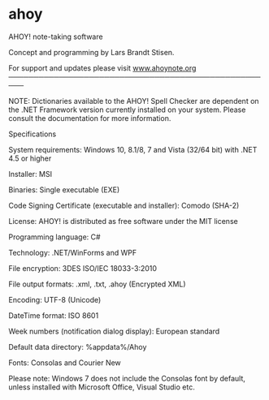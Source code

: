 # ahoy
AHOY! note-taking software

Concept and programming by Lars Brandt Stisen.


 For support and updates please visit www.ahoynote.org
 ─────────────────────────────────────────────────────
  
 NOTE: Dictionaries available to the AHOY! Spell Checker are dependent on the .NET Framework version currently installed on your system. Please consult the documentation for more information.

Specifications

System requirements: Windows 10, 8.1/8, 7 and Vista (32/64 bit) with .NET 4.5 or higher

Installer: MSI

Binaries: Single executable (EXE)

Code Signing Certificate (executable and installer): Comodo (SHA-2)

License: AHOY! is distributed as free software under the MIT license

Programming language: C#

Technology: .NET/WinForms and WPF

File encryption: 3DES ISO/IEC 18033-3:2010

File output formats: .xml, .txt, .ahoy (Encrypted XML)

Encoding: UTF-8 (Unicode)

DateTime format: ISO 8601

Week numbers (notification dialog display): European standard

Default data directory: %appdata%/Ahoy

Fonts: Consolas and Courier New

Please note: Windows 7 does not include the Consolas font by default, unless installed with Microsoft Office, Visual Studio etc. 



